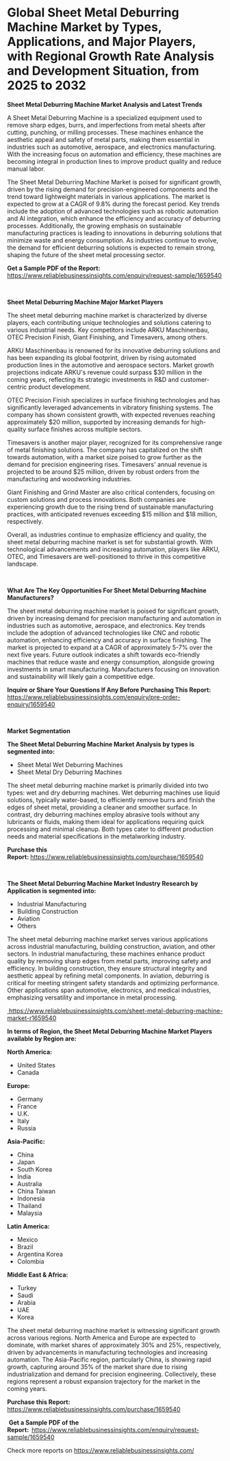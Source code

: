 <p><h1>Global Sheet Metal Deburring Machine Market by Types, Applications, and Major Players, with Regional Growth Rate Analysis and Development Situation, from 2025 to 2032</h1></p><p><strong>Sheet Metal Deburring Machine Market Analysis and Latest Trends</strong></p>
<p><p>A Sheet Metal Deburring Machine is a specialized equipment used to remove sharp edges, burrs, and imperfections from metal sheets after cutting, punching, or milling processes. These machines enhance the aesthetic appeal and safety of metal parts, making them essential in industries such as automotive, aerospace, and electronics manufacturing. With the increasing focus on automation and efficiency, these machines are becoming integral in production lines to improve product quality and reduce manual labor.</p><p>The Sheet Metal Deburring Machine Market is poised for significant growth, driven by the rising demand for precision-engineered components and the trend toward lightweight materials in various applications. The market is expected to grow at a CAGR of 9.8% during the forecast period. Key trends include the adoption of advanced technologies such as robotic automation and AI integration, which enhance the efficiency and accuracy of deburring processes. Additionally, the growing emphasis on sustainable manufacturing practices is leading to innovations in deburring solutions that minimize waste and energy consumption. As industries continue to evolve, the demand for efficient deburring solutions is expected to remain strong, shaping the future of the sheet metal processing sector.</p></p>
<p><strong>Get a Sample PDF of the Report:&nbsp;</strong> <a href="https://www.reliablebusinessinsights.com/enquiry/request-sample/1659540?utm_campaign=3216&utm_medium=2&utm_source=Github&utm_content=ia&utm_term=08042025&utm_id=sheet-metal-deburring-machine">https://www.reliablebusinessinsights.com/enquiry/request-sample/1659540</a></p>
<p>&nbsp;</p>
<p><strong>Sheet Metal Deburring Machine Major Market Players</strong></p>
<p><p>The sheet metal deburring machine market is characterized by diverse players, each contributing unique technologies and solutions catering to various industrial needs. Key competitors include ARKU Maschinenbau, OTEC Precision Finish, Giant Finishing, and Timesavers, among others. </p><p>ARKU Maschinenbau is renowned for its innovative deburring solutions and has been expanding its global footprint, driven by rising automated production lines in the automotive and aerospace sectors. Market growth projections indicate ARKU's revenue could surpass $30 million in the coming years, reflecting its strategic investments in R&D and customer-centric product development.</p><p>OTEC Precision Finish specializes in surface finishing technologies and has significantly leveraged advancements in vibratory finishing systems. The company has shown consistent growth, with expected revenues reaching approximately $20 million, supported by increasing demands for high-quality surface finishes across multiple sectors.</p><p>Timesavers is another major player, recognized for its comprehensive range of metal finishing solutions. The company has capitalized on the shift towards automation, with a market size poised to grow further as the demand for precision engineering rises. Timesavers' annual revenue is projected to be around $25 million, driven by robust orders from the manufacturing and woodworking industries.</p><p>Giant Finishing and Grind Master are also critical contenders, focusing on custom solutions and process innovations. Both companies are experiencing growth due to the rising trend of sustainable manufacturing practices, with anticipated revenues exceeding $15 million and $18 million, respectively.</p><p>Overall, as industries continue to emphasize efficiency and quality, the sheet metal deburring machine market is set for substantial growth. With technological advancements and increasing automation, players like ARKU, OTEC, and Timesavers are well-positioned to thrive in this competitive landscape. </p></p>
<p>&nbsp;</p>
<p><strong>What Are The Key Opportunities For Sheet Metal Deburring Machine Manufacturers?</strong></p>
<p><p>The sheet metal deburring machine market is poised for significant growth, driven by increasing demand for precision manufacturing and automation in industries such as automotive, aerospace, and electronics. Key trends include the adoption of advanced technologies like CNC and robotic automation, enhancing efficiency and accuracy in surface finishing. The market is projected to expand at a CAGR of approximately 5-7% over the next five years. Future outlook indicates a shift towards eco-friendly machines that reduce waste and energy consumption, alongside growing investments in smart manufacturing. Manufacturers focusing on innovation and sustainability will likely gain a competitive edge.</p></p>
<p><strong>Inquire or Share Your Questions If Any Before Purchasing This Report:</strong> <a href="https://www.reliablebusinessinsights.com/enquiry/pre-order-enquiry/1659540?utm_campaign=3216&utm_medium=2&utm_source=Github&utm_content=ia&utm_term=08042025&utm_id=sheet-metal-deburring-machine">https://www.reliablebusinessinsights.com/enquiry/pre-order-enquiry/1659540</a></p>
<p>&nbsp;</p>
<p><strong>Market Segmentation</strong></p>
<p><strong>The Sheet Metal Deburring Machine Market Analysis by types is segmented into:</strong></p>
<p><ul><li>Sheet Metal Wet Deburring Machines</li><li>Sheet Metal Dry Deburring Machines</li></ul></p>
<p><p>The sheet metal deburring machine market is primarily divided into two types: wet and dry deburring machines. Wet deburring machines use liquid solutions, typically water-based, to efficiently remove burrs and finish the edges of sheet metal, providing a cleaner and smoother surface. In contrast, dry deburring machines employ abrasive tools without any lubricants or fluids, making them ideal for applications requiring quick processing and minimal cleanup. Both types cater to different production needs and material specifications in the metalworking industry.</p></p>
<p><strong>Purchase this Report:&nbsp;</strong><a href="https://www.reliablebusinessinsights.com/purchase/1659540?utm_campaign=3216&utm_medium=2&utm_source=Github&utm_content=ia&utm_term=08042025&utm_id=sheet-metal-deburring-machine">https://www.reliablebusinessinsights.com/purchase/1659540</a></p>
<p>&nbsp;</p>
<p><strong>The Sheet Metal Deburring Machine Market Industry Research by Application is segmented into:</strong></p>
<p><ul><li>Industrial Manufacturing</li><li>Building Construction</li><li>Aviation</li><li>Others</li></ul></p>
<p><p>The sheet metal deburring machine market serves various applications across industrial manufacturing, building construction, aviation, and other sectors. In industrial manufacturing, these machines enhance product quality by removing sharp edges from metal parts, improving safety and efficiency. In building construction, they ensure structural integrity and aesthetic appeal by refining metal components. In aviation, deburring is critical for meeting stringent safety standards and optimizing performance. Other applications span automotive, electronics, and medical industries, emphasizing versatility and importance in metal processing.</p></p>
<p><a href="https://www.reliablebusinessinsights.com/sheet-metal-deburring-machine-market-r1659540?utm_campaign=3216&utm_medium=2&utm_source=Github&utm_content=ia&utm_term=08042025&utm_id=sheet-metal-deburring-machine">&nbsp;https://www.reliablebusinessinsights.com/sheet-metal-deburring-machine-market-r1659540</a></p>
<p><strong>In terms of Region, the Sheet Metal Deburring Machine Market Players available by Region are:</strong></p>
<p>
    <p> <strong> North America: </strong>
        <ul>
            <li>United States</li>
            <li>Canada</li>
        </ul>
        </p> 
    <p> <strong> Europe: </strong>
        <ul>
            <li>Germany</li>
            <li>France</li>
            <li>U.K.</li>
            <li>Italy</li>
            <li>Russia</li>
        </ul>
        </p> 
    <p> <strong> Asia-Pacific: </strong>
        <ul>
            <li>China</li>
            <li>Japan</li>
            <li>South Korea</li>
            <li>India</li>
            <li>Australia</li>
            <li>China Taiwan</li>
            <li>Indonesia</li>
            <li>Thailand</li>
            <li>Malaysia</li>
        </ul>
        </p> 
    <p> <strong> Latin America: </strong>
        <ul>
            <li>Mexico</li>
            <li>Brazil</li>
            <li>Argentina Korea</li>
            <li>Colombia</li>
        </ul>
        </p> 
    <p> <strong> Middle East & Africa: </strong>
        <ul>
            <li>Turkey</li>
            <li>Saudi</li>
            <li>Arabia</li>
            <li>UAE</li>
            <li>Korea</li>
        </ul>
    </p>
    </p>
<p><p>The sheet metal deburring machine market is witnessing significant growth across various regions. North America and Europe are expected to dominate, with market shares of approximately 30% and 25%, respectively, driven by advancements in manufacturing technologies and increasing automation. The Asia-Pacific region, particularly China, is showing rapid growth, capturing around 35% of the market share due to rising industrialization and demand for precision engineering. Collectively, these regions represent a robust expansion trajectory for the market in the coming years.</p></p>
<p><strong>Purchase this Report: </strong><a href="https://www.reliablebusinessinsights.com/purchase/1659540?utm_campaign=3216&utm_medium=2&utm_source=Github&utm_content=ia&utm_term=08042025&utm_id=sheet-metal-deburring-machine">https://www.reliablebusinessinsights.com/purchase/1659540</a></p>
<p>&nbsp;<strong>Get a Sample PDF of the Report:&nbsp;&nbsp;</strong><a href="https://www.reliablebusinessinsights.com/enquiry/request-sample/1659540?utm_campaign=3216&utm_medium=2&utm_source=Github&utm_content=ia&utm_term=08042025&utm_id=sheet-metal-deburring-machine">https://www.reliablebusinessinsights.com/enquiry/request-sample/1659540</a></p>
<p><strong></strong></p>
<p>Check more reports on <a href="https://www.reliablebusinessinsights.com/?utm_campaign=3216&utm_medium=2&utm_source=Github&utm_content=ia&utm_term=08042025&utm_id=sheet-metal-deburring-machine">https://www.reliablebusinessinsights.com/</a></p>